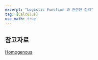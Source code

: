 ```yaml
---
excerpt: "Logistic Function 과 관련된 정리"
tag: [Calculus]
use_math: true
---
```


## 참고자료

[Homogenous](https://tedder.tistory.com/104)